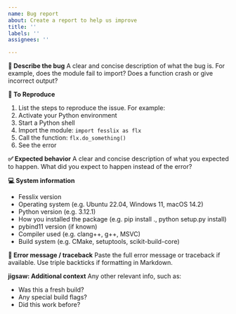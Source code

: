 ```yaml
---
name: Bug report
about: Create a report to help us improve
title: ''
labels: ''
assignees: ''

---
```


**:bug: Describe the bug**
A clear and concise description of what the bug is. For example, does the module fail to import? Does a function crash or give incorrect output?

**:repeat: To Reproduce**
1. List the steps to reproduce the issue. For example:
2. Activate your Python environment
3. Start a Python shell
4. Import the module: `import fesslix as flx`
5. Call the function: `flx.do_something()`
6. See the error

**:white_check_mark: Expected behavior**
A clear and concise description of what you expected to happen.
What did you expect to happen instead of the error?

**:computer: System information**
- Fesslix version
- Operating system (e.g. Ubuntu 22.04, Windows 11, macOS 14.2)
- Python version (e.g. 3.12.1)
- How you installed the package (e.g. pip install ., python setup.py install)
- pybind11 version (if known)
- Compiler used (e.g. clang++, g++, MSVC)
- Build system (e.g. CMake, setuptools, scikit-build-core)

**:page_facing_up: Error message / traceback**
Paste the full error message or traceback if available. Use triple backticks if formatting in Markdown.

**jigsaw: Additional context**
Any other relevant info, such as:
- Was this a fresh build?
- Any special build flags?
- Did this work before?
